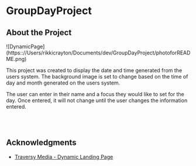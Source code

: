 # GroupDayProject
<h2> About the Project </h2>
 ![DynamicPage](https:://Users/rikkicrayton/Documents/dev/GroupDayProject/photoforREADME.png)

<p>This project was created to display the date and time generated from the users system. The background image is set to change based on the
time of day and month generated on the users system.</p>
The user can enter in their name and a focus they would like to set for the day. Once entered, it will not change until the user changes the information entered.

<br><br>


<!-- ACKNOWLEDGMENTS -->
## Acknowledgments

* [Traversy Media - Dynamic Landing Page](https://www.youtube.com/watch?v=fSTQzlprGLI)

